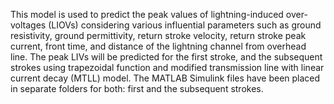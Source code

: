 This model is used to predict the peak values of lightning-induced over-voltages (LIOVs) considering various influential parameters such as ground resistivity, ground permittivity, return stroke velocity, return stroke peak current, front time, and distance of the lightning channel from overhead line. The peak LIVs will be predicted for the first stroke, and the subsequent strokes using trapezoidal function and modified transmission line with linear current decay (MTLL) model. The MATLAB Simulink files have been placed in separate folders for both: first and the subsequent strokes. 
